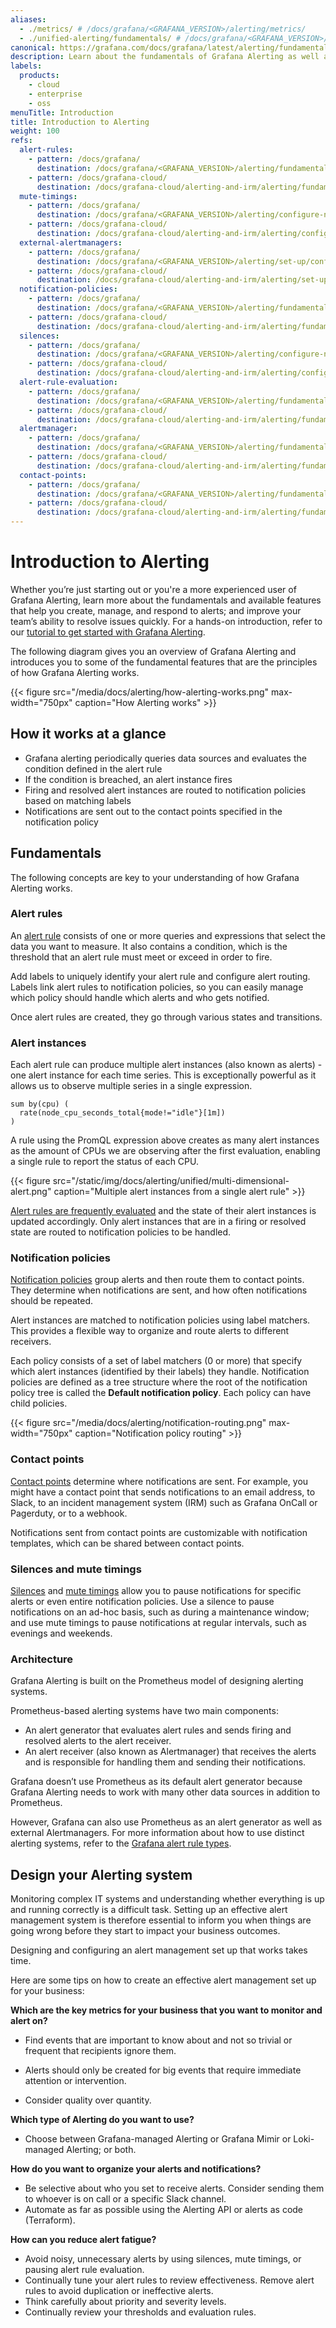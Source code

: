 ```yaml
---
aliases:
  - ./metrics/ # /docs/grafana/<GRAFANA_VERSION>/alerting/metrics/
  - ./unified-alerting/fundamentals/ # /docs/grafana/<GRAFANA_VERSION>/alerting/unified-alerting/fundamentals/
canonical: https://grafana.com/docs/grafana/latest/alerting/fundamentals/
description: Learn about the fundamentals of Grafana Alerting as well as the key features it offers
labels:
  products:
    - cloud
    - enterprise
    - oss
menuTitle: Introduction
title: Introduction to Alerting
weight: 100
refs:
  alert-rules:
    - pattern: /docs/grafana/
      destination: /docs/grafana/<GRAFANA_VERSION>/alerting/fundamentals/alert-rules/
    - pattern: /docs/grafana-cloud/
      destination: /docs/grafana-cloud/alerting-and-irm/alerting/fundamentals/alert-rules/
  mute-timings:
    - pattern: /docs/grafana/
      destination: /docs/grafana/<GRAFANA_VERSION>/alerting/configure-notifications/mute-timings/
    - pattern: /docs/grafana-cloud/
      destination: /docs/grafana-cloud/alerting-and-irm/alerting/configure-notifications/mute-timings/
  external-alertmanagers:
    - pattern: /docs/grafana/
      destination: /docs/grafana/<GRAFANA_VERSION>/alerting/set-up/configure-alertmanager/
    - pattern: /docs/grafana-cloud/
      destination: /docs/grafana-cloud/alerting-and-irm/alerting/set-up/configure-alertmanager/
  notification-policies:
    - pattern: /docs/grafana/
      destination: /docs/grafana/<GRAFANA_VERSION>/alerting/fundamentals/notifications/notification-policies/
    - pattern: /docs/grafana-cloud/
      destination: /docs/grafana-cloud/alerting-and-irm/alerting/fundamentals/notifications/notification-policies/
  silences:
    - pattern: /docs/grafana/
      destination: /docs/grafana/<GRAFANA_VERSION>/alerting/configure-notifications/create-silence/
    - pattern: /docs/grafana-cloud/
      destination: /docs/grafana-cloud/alerting-and-irm/alerting/configure-notifications/create-silence/
  alert-rule-evaluation:
    - pattern: /docs/grafana/
      destination: /docs/grafana/<GRAFANA_VERSION>/alerting/fundamentals/alert-rules/rule-evaluation/
    - pattern: /docs/grafana-cloud/
      destination: /docs/grafana-cloud/alerting-and-irm/alerting/fundamentals/alert-rules/rule-evaluation/
  alertmanager:
    - pattern: /docs/grafana/
      destination: /docs/grafana/<GRAFANA_VERSION>/alerting/fundamentals/notifications/alertmanager/
    - pattern: /docs/grafana-cloud/
      destination: /docs/grafana-cloud/alerting-and-irm/alerting/fundamentals/notifications/alertmanager/
  contact-points:
    - pattern: /docs/grafana/
      destination: /docs/grafana/<GRAFANA_VERSION>/alerting/fundamentals/notifications/contact-points/
    - pattern: /docs/grafana-cloud/
      destination: /docs/grafana-cloud/alerting-and-irm/alerting/fundamentals/notifications/contact-points/
---
```


# Introduction to Alerting

Whether you’re just starting out or you're a more experienced user of Grafana Alerting, learn more about the fundamentals and available features that help you create, manage, and respond to alerts; and improve your team’s ability to resolve issues quickly. For a hands-on introduction, refer to our [tutorial to get started with Grafana Alerting](http://grafana.com/tutorials/alerting-get-started/).

The following diagram gives you an overview of Grafana Alerting and introduces you to some of the fundamental features that are the principles of how Grafana Alerting works.

{{< figure src="/media/docs/alerting/how-alerting-works.png" max-width="750px" caption="How Alerting works" >}}

## How it works at a glance

- Grafana alerting periodically queries data sources and evaluates the condition defined in the alert rule
- If the condition is breached, an alert instance fires
- Firing and resolved alert instances are routed to notification policies based on matching labels
- Notifications are sent out to the contact points specified in the notification policy

## Fundamentals

The following concepts are key to your understanding of how Grafana Alerting works.

### Alert rules

An [alert rule](ref:alert-rules) consists of one or more queries and expressions that select the data you want to measure. It also contains a condition, which is the threshold that an alert rule must meet or exceed in order to fire.

Add labels to uniquely identify your alert rule and configure alert routing. Labels link alert rules to notification policies, so you can easily manage which policy should handle which alerts and who gets notified.

Once alert rules are created, they go through various states and transitions.

### Alert instances

Each alert rule can produce multiple alert instances (also known as alerts) - one alert instance for each time series. This is exceptionally powerful as it allows us to observe multiple series in a single expression.

```promql
sum by(cpu) (
  rate(node_cpu_seconds_total{mode!="idle"}[1m])
)
```

A rule using the PromQL expression above creates as many alert instances as the amount of CPUs we are observing after the first evaluation, enabling a single rule to report the status of each CPU.

{{< figure src="/static/img/docs/alerting/unified/multi-dimensional-alert.png" caption="Multiple alert instances from a single alert rule" >}}

[Alert rules are frequently evaluated](ref:alert-rule-evaluation) and the state of their alert instances is updated accordingly. Only alert instances that are in a firing or resolved state are routed to notification policies to be handled.

### Notification policies

[Notification policies](ref:notification-policies) group alerts and then route them to contact points. They determine when notifications are sent, and how often notifications should be repeated.

Alert instances are matched to notification policies using label matchers. This provides a flexible way to organize and route alerts to different receivers.

Each policy consists of a set of label matchers (0 or more) that specify which alert instances (identified by their labels) they handle. Notification policies are defined as a tree structure where the root of the notification policy tree is called the **Default notification policy**. Each policy can have child policies.

{{< figure src="/media/docs/alerting/notification-routing.png" max-width="750px" caption="Notification policy routing" >}}

### Contact points

[Contact points](ref:contact-points) determine where notifications are sent. For example, you might have a contact point that sends notifications to an email address, to Slack, to an incident management system (IRM) such as Grafana OnCall or Pagerduty, or to a webhook.

Notifications sent from contact points are customizable with notification templates, which can be shared between contact points.

### Silences and mute timings

[Silences](ref:silences) and [mute timings](ref:mute-timings) allow you to pause notifications for specific alerts or even entire notification policies. Use a silence to pause notifications on an ad-hoc basis, such as during a maintenance window; and use mute timings to pause notifications at regular intervals, such as evenings and weekends.

### Architecture

Grafana Alerting is built on the Prometheus model of designing alerting systems.

Prometheus-based alerting systems have two main components:

- An alert generator that evaluates alert rules and sends firing and resolved alerts to the alert receiver.
- An alert receiver (also known as Alertmanager) that receives the alerts and is responsible for handling them and sending their notifications.

Grafana doesn’t use Prometheus as its default alert generator because Grafana Alerting needs to work with many other data sources in addition to Prometheus.

However, Grafana can also use Prometheus as an alert generator as well as external Alertmanagers. For more information about how to use distinct alerting systems, refer to the [Grafana alert rule types](ref:alert-rules).

## Design your Alerting system

Monitoring complex IT systems and understanding whether everything is up and running correctly is a difficult task. Setting up an effective alert management system is therefore essential to inform you when things are going wrong before they start to impact your business outcomes.

Designing and configuring an alert management set up that works takes time.

Here are some tips on how to create an effective alert management set up for your business:

**Which are the key metrics for your business that you want to monitor and alert on?**

- Find events that are important to know about and not so trivial or frequent that recipients ignore them.

- Alerts should only be created for big events that require immediate attention or intervention.

- Consider quality over quantity.

**Which type of Alerting do you want to use?**

- Choose between Grafana-managed Alerting or Grafana Mimir or Loki-managed Alerting; or both.

**How do you want to organize your alerts and notifications?**

- Be selective about who you set to receive alerts. Consider sending them to whoever is on call or a specific Slack channel.
- Automate as far as possible using the Alerting API or alerts as code (Terraform).

**How can you reduce alert fatigue?**

- Avoid noisy, unnecessary alerts by using silences, mute timings, or pausing alert rule evaluation.
- Continually tune your alert rules to review effectiveness. Remove alert rules to avoid duplication or ineffective alerts.
- Think carefully about priority and severity levels.
- Continually review your thresholds and evaluation rules.

